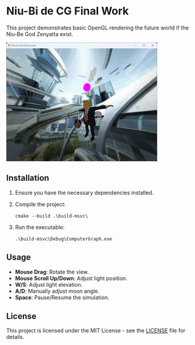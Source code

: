 # Niu-Bi de CG Final Work

This project demonstrates basic OpenGL rendering the future world if the Niu-Be God Zenyatta exist.

![preview image](./preview.webp)

## Installation

1. Ensure you have the necessary dependencies installed.

2. Compile the project:

   ```
   cmake --build .\build-msvc\       
   ```

3. Run the executable:

   ```
   .\build-msvc\Debug\ComputerGraph.exe
   ```

## Usage

* **Mouse Drag**: Rotate the view.
* **Mouse Scroll Up/Down**: Adjust light position.
* **W/S**: Adjust light elevation.
* **A/D**: Manually adjust moon angle.
* **Space**: Pause/Resume the simulation.

## License

This project is licensed under the MIT License - see the [LICENSE](LICENSE) file for details.